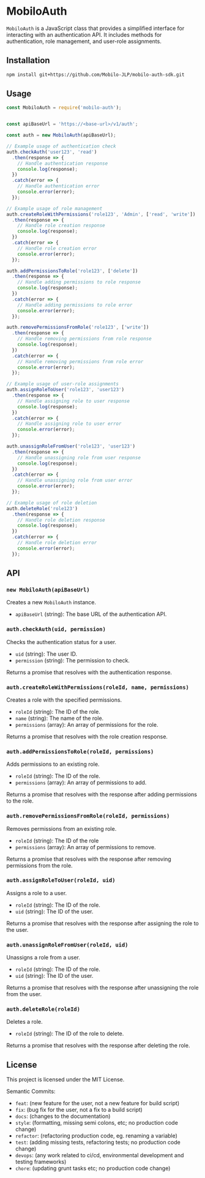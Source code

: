 # MobiloAuth

`MobiloAuth` is a JavaScript class that provides a simplified interface for interacting with an authentication API. It includes methods for authentication, role management, and user-role assignments.

## Installation

```bash
npm install git+https://github.com/Mobilo-JLP/mobilo-auth-sdk.git
```

## Usage

```javascript
const MobiloAuth = require('mobilo-auth');


const apiBaseUrl = 'https://<base-url>/v1/auth';

const auth = new MobiloAuth(apiBaseUrl);

// Example usage of authentication check
auth.checkAuth('user123', 'read')
  .then(response => {
    // Handle authentication response
    console.log(response);
  })
  .catch(error => {
    // Handle authentication error
    console.error(error);
  });

// Example usage of role management
auth.createRoleWithPermissions('role123', 'Admin', ['read', 'write'])
  .then(response => {
    // Handle role creation response
    console.log(response);
  })
  .catch(error => {
    // Handle role creation error
    console.error(error);
  });

auth.addPermissionsToRole('role123', ['delete'])
  .then(response => {
    // Handle adding permissions to role response
    console.log(response);
  })
  .catch(error => {
    // Handle adding permissions to role error
    console.error(error);
  });

auth.removePermissionsFromRole('role123', ['write'])
  .then(response => {
    // Handle removing permissions from role response
    console.log(response);
  })
  .catch(error => {
    // Handle removing permissions from role error
    console.error(error);
  });

// Example usage of user-role assignments
auth.assignRoleToUser('role123', 'user123')
  .then(response => {
    // Handle assigning role to user response
    console.log(response);
  })
  .catch(error => {
    // Handle assigning role to user error
    console.error(error);
  });

auth.unassignRoleFromUser('role123', 'user123')
  .then(response => {
    // Handle unassigning role from user response
    console.log(response);
  })
  .catch(error => {
    // Handle unassigning role from user error
    console.error(error);
  });

// Example usage of role deletion
auth.deleteRole('role123')
  .then(response => {
    // Handle role deletion response
    console.log(response);
  })
  .catch(error => {
    // Handle role deletion error
    console.error(error);
  });
```

## API

### `new MobiloAuth(apiBaseUrl)`

Creates a new `MobiloAuth` instance.

- `apiBaseUrl` (string): The base URL of the authentication API.

### `auth.checkAuth(uid, permission)`

Checks the authentication status for a user.

- `uid` (string): The user ID.
- `permission` (string): The permission to check.

Returns a promise that resolves with the authentication response.

### `auth.createRoleWithPermissions(roleId, name, permissions)`

Creates a role with the specified permissions.

- `roleId` (string): The ID of the role.
- `name` (string): The name of the role.
- `permissions` (array): An array of permissions for the role.

Returns a promise that resolves with the role creation response.

### `auth.addPermissionsToRole(roleId, permissions)`

Adds permissions to an existing role.

- `roleId` (string): The ID of the role.
- `permissions` (array): An array of permissions to add.

Returns a promise that resolves with the response after adding permissions to the role.

### `auth.removePermissionsFromRole(roleId, permissions)`

Removes permissions from an existing role.

- `roleId` (string): The ID of the role
- `permissions` (array): An array of permissions to remove.

Returns a promise that resolves with the response after removing permissions from the role.

### `auth.assignRoleToUser(roleId, uid)`

Assigns a role to a user.

- `roleId` (string): The ID of the role.
- `uid` (string): The ID of the user.

Returns a promise that resolves with the response after assigning the role to the user.

### `auth.unassignRoleFromUser(roleId, uid)`

Unassigns a role from a user.

- `roleId` (string): The ID of the role.
- `uid` (string): The ID of the user.

Returns a promise that resolves with the response after unassigning the role from the user.

### `auth.deleteRole(roleId)`

Deletes a role.

- `roleId` (string): The ID of the role to delete.

Returns a promise that resolves with the response after deleting the role.

## License

This project is licensed under the MIT License.

Semantic Commits:

- `feat`: (new feature for the user, not a new feature for build script)
- `fix`: (bug fix for the user, not a fix to a build script)
- `docs`: (changes to the documentation)
- `style`: (formatting, missing semi colons, etc; no production code change)
- `refactor`: (refactoring production code, eg. renaming a variable)
- `test`: (adding missing tests, refactoring tests; no production code change)
- `devops`: (any work related to ci/cd, environmental development and testing frameworks)
- `chore`: (updating grunt tasks etc; no production code change)
